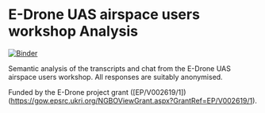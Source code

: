 # E-Drone UAS airspace users workshop Analysis

[![Binder](https://mybinder.org/badge_logo.svg)](https://mybinder.org/v2/gh/aliaksei135/sandbox/745c3e9993e6440649badbf3accf23024ccc430c?filepath=Drone%20Users%2020210803%2FTranscript%20Mangler.ipynb)

Semantic analysis of the transcripts and chat from the E-Drone UAS airspace users workshop. All responses are suitably anonymised.

Funded by the E-Drone project grant ([EP/V002619/1])(https://gow.epsrc.ukri.org/NGBOViewGrant.aspx?GrantRef=EP/V002619/1).
